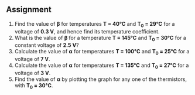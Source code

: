 ## Assignment


<ol>
  <li>
    Find the value of <strong>β</strong> for temperatures <strong>T = 40°C</strong> and <strong>T<sub>0</sub> = 29°C</strong> for a voltage of <strong>0.3 V</strong>, and hence find its temperature coefficient.
  </li>

  <li>
    What is the value of <strong>β</strong> for a temperature <strong>T = 145°C</strong> and <strong>T<sub>0</sub> = 30°C</strong> for a constant voltage of <strong>2.5 V</strong>?
  </li>

  <li>
    Calculate the value of <strong>α</strong> for temperatures <strong>T = 100°C</strong> and <strong>T<sub>0</sub> = 25°C</strong> for a voltage of <strong>7 V</strong>.
  </li>

  <li>
    Calculate the value of <strong>α</strong> for temperatures <strong>T = 135°C</strong> and <strong>T<sub>0</sub> = 27°C</strong> for a voltage of <strong>3 V</strong>.
  </li>

  <li>
    Find the value of <strong>α</strong> by plotting the graph for any one of the thermistors, with <strong>T<sub>0</sub> = 30°C</strong>.
  </li>
</ol>

